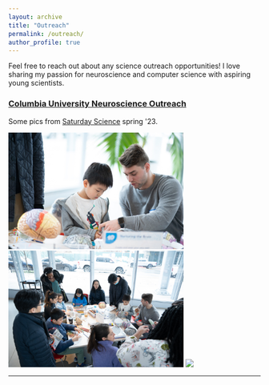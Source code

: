 ```yaml
---
layout: archive
title: "Outreach"
permalink: /outreach/
author_profile: true
---
```

Feel free to reach out about any science outreach opportunities! I love sharing my passion for neuroscience and computer science with aspiring young scientists. 

### [Columbia University Neuroscience Outreach](https://cuno.zuckermaninstitute.columbia.edu/)
Some pics from [Saturday Science](https://zuckermaninstitute.columbia.edu/saturday-science) spring '23. 

<img src='/images/sat_science_march1.jpg' width ='350'>
<img src='/images/sat_science_march2.jpg' width ='350'>
<img src='/images/sats_science_april.JPG' width='350'>

---
